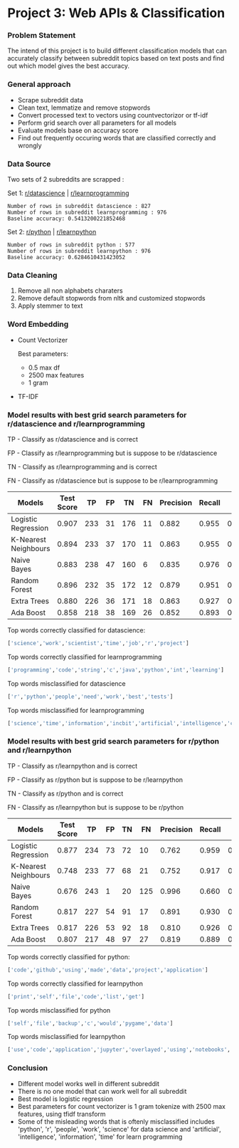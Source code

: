 # Project 3: Web APIs & Classification
### Problem Statement
The intend of this project is to build different classification models that can accurately classify between subreddit topics based on text posts and find out which model gives the best accuracy.

### General approach
- Scrape subreddit data
- Clean text, lemmatize and remove stopwords
- Convert processed text to vectors using countvectorizor or tf-idf
- Perform grid search over all parameters for all models
- Evaluate models base on accuracy score
- Find out frequently occuring words that are classified correctly and wrongly

### Data Source

Two sets of 2 subreddits are scrapped :

Set 1: [r/datascience](https://www.reddit.com/r/datascience) | [r/learnprogramming](https://www.reddit.com/r/learnprogramming) 

```
Number of rows in subreddit datascience : 827
Number of rows in subreddit learnprogramming : 976
Baseline accuracy: 0.5413200221852468
```

Set 2:  [r/python](https://www.reddit.com/r/python) | [r/learnpython](https://www.reddit.com/r/learnpython)

```
Number of rows in subreddit python : 577
Number of rows in subreddit learnpython : 976
Baseline accuracy: 0.6284610431423052
```

### Data Cleaning

1. Remove all non alphabets charaters
2. Remove default stopwords from nltk and customized stopwords
3. Apply stemmer to text

### Word Embedding

- Count Vectorizer 

  Best parameters:

  - 0.5 max df
  - 2500 max features
  - 1 gram

- TF-IDF

### Model results with best grid search parameters for r/datascience and r/learnprogramming

TP - Classify as r/datascience and is correct

FP - Classify as r/learnprogramming but is suppose to be r/datascience

TN - Classify as r/learnprogramming and is correct

FN - Classify as r/datascience but is suppose to be r/learnprogramming

| Models               | Test Score | TP   | FP   | TN   | FN   | Precision | Recall | F1    |
| -------------------- | ---------- | ---- | ---- | ---- | ---- | --------- | ------ | ----- |
| Logistic Regression  | 0.907      | 233  | 31   | 176  | 11   | 0.882     | 0.955  | 0.917 |
| K-Nearest Neighbours | 0.894      | 233  | 37   | 170  | 11   | 0.863     | 0.955  | 0.907 |
| Naive Bayes          | 0.883      | 238  | 47   | 160  | 6    | 0.835     | 0.976  | 0.900 |
| Random Forest        | 0.896      | 232  | 35   | 172  | 12   | 0.879     | 0.951  | 0.914 |
| Extra Trees          | 0.880      | 226  | 36   | 171  | 18   | 0.863     | 0.927  | 0.894 |
| Ada Boost            | 0.858      | 218  | 38   | 169  | 26   | 0.852     | 0.893  | 0.872 |

Top words correctly classified for datascience:

```python
['science','work','scientist','time','job','r','project']
```

Top words correctly classified for learnprogramming

```python
['programming','code','string','c','java','python','int','learning']
```

Top words misclassified for datascience

```python
['r','python','people','need','work','best','tests']
```

Top words misclassified for learnprogramming

```python
['science','time','information','incbit','artificial','intelligence','commercial']
```





### Model results with best grid search parameters for r/python and r/learnpython

TP - Classify as r/learnpython and is correct

FP - Classify as r/python but is suppose to be r/learnpython

TN - Classify as r/python and is correct

FN - Classify as r/learnpython but is suppose to be r/python

| Models               | Test Score | TP   | FP   | TN   | FN   | Precision | Recall | F1    |
| -------------------- | ---------- | ---- | ---- | ---- | ---- | --------- | ------ | ----- |
| Logistic Regression  | 0.877      | 234  | 73   | 72   | 10   | 0.762     | 0.959  | 0.849 |
| K-Nearest Neighbours | 0.748      | 233  | 77   | 68   | 21   | 0.752     | 0.917  | 0.823 |
| Naive Bayes          | 0.676      | 243  | 1    | 20   | 125  | 0.996     | 0.660  | 0.794 |
| Random Forest        | 0.817      | 227  | 54   | 91   | 17   | 0.891     | 0.930  | 0.865 |
| Extra Trees          | 0.817      | 226  | 53   | 92   | 18   | 0.810     | 0.926  | 0.864 |
| Ada Boost            | 0.807      | 217  | 48   | 97   | 27   | 0.819     | 0.889  | 0.853 |

Top words correctly classified for python:

```python
['code','github','using','made','data','project','application']
```

Top words correctly classified for learnpython

```python
['print','self','file','code','list','get']
```

Top words misclassified for python

```python
['self','file','backup','c','would','pygame','data']
```

Top words misclassified for learnpython

```python
['use','code','application','jupyter','overlayed','using','notebooks','love']
```



### Conclusion

- Different model works well in different subreddit
- There is no one model that can work well for all subreddit
- Best model is logistic regression
- Best parameters for count vectorizer is 1 gram tokenize with 2500 max features, using tfidf transform
- Some of the misleading words that is oftenly misclassified includes 'python', 'r', 'people', 'work', 'science' for data science and 'artificial', 'intelligence', 'information', 'time' for learn programming